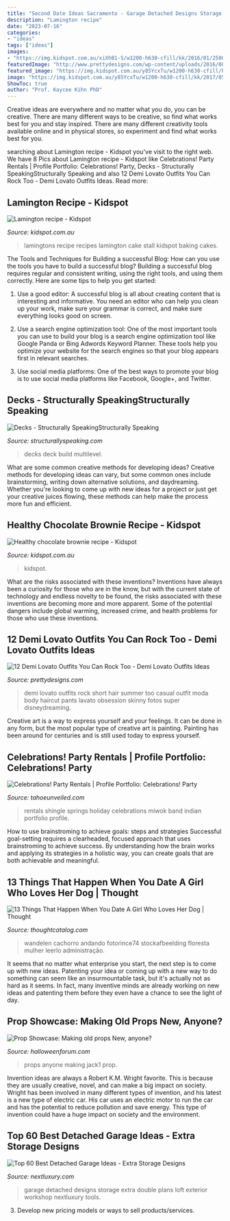 ```yaml
---
title: "Second Date Ideas Sacramento - Garage Detached Designs Storage Extra Double Plans Loft Exterior Workshop Nextluxury Tools"
description: "Lamington recipe"
date: "2023-07-16"
categories:
- "ideas"
tags: ["ideas"]
images:
- "https://img.kidspot.com.au/xiXhB1-S/w1200-h630-cfill/kk/2016/01/2500-503454-1.jpg"
featuredImage: "http://www.prettydesigns.com/wp-content/uploads/2016/08/12-demi-lovato-outfits-you-can-rock-too.jpg"
featured_image: "https://img.kidspot.com.au/y85YcxTu/w1200-h630-cfill/kk/2017/05/5059-501213-1.jpg"
image: "https://img.kidspot.com.au/y85YcxTu/w1200-h630-cfill/kk/2017/05/5059-501213-1.jpg"
ShowToc: true
author: "Prof. Kaycee Kihn PhD"
---
```



Creative ideas are everywhere and no matter what you do, you can be creative. There are many different ways to be creative, so find what works best for you and stay inspired. There are many different creativity tools available online and in physical stores, so experiment and find what works best for you.

	

		
searching about Lamington recipe - Kidspot you've visit to the right web. We have 8 Pics about Lamington recipe - Kidspot like Celebrations! Party Rentals | Profile Portfolio: Celebrations! Party, Decks - Structurally SpeakingStructurally Speaking and also 12 Demi Lovato Outfits You Can Rock Too - Demi Lovato Outfits Ideas. Read more:
		
    
## Lamington Recipe - Kidspot

<img loading=lazy src="https://img.kidspot.com.au/xiXhB1-S/w1200-h630-cfill/kk/2016/01/2500-503454-1.jpg" onerror="this.onerror=null;this.src='https://tse3.mm.bing.net/th?id=OIP.fWTiMYKF1mrzcgBIuVtggAHaEc&amp;pid=15.1';" alt="Lamington recipe - Kidspot">

_Source: kidspot.com.au_

>lamingtons recipe recipes lamington cake stall kidspot baking cakes. 

	

The Tools and Techniques for Building a successful Blog: How can you use the tools you have to build a successful blog?
Building a successful blog requires regular and consistent writing, using the right tools, and using them correctly. Here are some tips to help you get started:
1. Use a good editor: A successful blog is all about creating content that is interesting and informative. You need an editor who can help you clean up your work, make sure your grammar is correct, and make sure everything looks good on screen.

2. Use a search engine optimization tool: One of the most important tools you can use to build your blog is a search engine optimization tool like Google Panda or Bing Adwords Keyword Planner. These tools help you optimize your website for the search engines so that your blog appears first in relevant searches.

3. Use social media platforms: One of the best ways to promote your blog is to use social media platforms like Facebook, Google+, and Twitter.

    
## Decks - Structurally SpeakingStructurally Speaking

<img loading=lazy src="https://structurallyspeaking.com/wp-content/gallery/decks/dscn1379.jpg" onerror="this.onerror=null;this.src='https://tse1.mm.bing.net/th?id=OIP.ymvtenqldosyMRIWq1A4JQHaFj&amp;pid=15.1';" alt="Decks - Structurally SpeakingStructurally Speaking">

_Source: structurallyspeaking.com_

>decks deck build multilevel. 

	

What are some common creative methods for developing ideas?
Creative methods for developing ideas can vary, but some common ones include brainstorming, writing down alternative solutions, and daydreaming. Whether you're looking to come up with new ideas for a project or just get your creative juices flowing, these methods can help make the process more fun and efficient.

    
## Healthy Chocolate Brownie Recipe - Kidspot

<img loading=lazy src="https://img.kidspot.com.au/y85YcxTu/w1200-h630-cfill/kk/2017/05/5059-501213-1.jpg" onerror="this.onerror=null;this.src='https://tse3.mm.bing.net/th?id=OIP.ethE3ZKX7371ZpD8u9SR6QHaEc&amp;pid=15.1';" alt="Healthy chocolate brownie recipe - Kidspot">

_Source: kidspot.com.au_

>kidspot. 

	

What are the risks associated with these inventions?
Inventions have always been a curiosity for those who are in the know, but with the current state of technology and endless novelty to be found, the risks associated with these inventions are becoming more and more apparent. Some of the potential dangers include global warming, increased crime, and health problems for those who use these inventions.

    
## 12 Demi Lovato Outfits You Can Rock Too - Demi Lovato Outfits Ideas

<img loading=lazy src="http://www.prettydesigns.com/wp-content/uploads/2016/08/12-demi-lovato-outfits-you-can-rock-too.jpg" onerror="this.onerror=null;this.src='https://tse4.mm.bing.net/th?id=OIP.dfTDQ_3n-9-lrZ4N2GyYWgHaLW&amp;pid=15.1';" alt="12 Demi Lovato Outfits You Can Rock Too - Demi Lovato Outfits Ideas">

_Source: prettydesigns.com_

>demi lovato outfits rock short hair summer too casual outfit moda body haircut pants lavato obsession skinny fotos super disneydreaming. 

	

Creative art is a way to express yourself and your feelings. It can be done in any form, but the most popular type of creative art is painting. Painting has been around for centuries and is still used today to express yourself.

    
## Celebrations! Party Rentals | Profile Portfolio: Celebrations! Party

<img loading=lazy src="http://cdn.l-media.net/media/2620/13985/846080-13985-l-67123aPEMeje.jpg" onerror="this.onerror=null;this.src='https://tse3.mm.bing.net/th?id=OIP.TP6TrevWDYGnvBeT0AAW0AHaFj&amp;pid=15.1';" alt="Celebrations! Party Rentals | Profile Portfolio: Celebrations! Party">

_Source: tahoeunveiled.com_

>rentals shingle springs holiday celebrations miwok band indian portfolio profile. 

	

How to use brainstroming to achieve goals: steps and strategies
Successful goal-setting requires a clearheaded, focused approach that uses brainstroming to achieve success. By understanding how the brain works and applying its strategies in a holistic way, you can create goals that are both achievable and meaningful.

    
## 13 Things That Happen When You Date A Girl Who Loves Her Dog | Thought

<img loading=lazy src="https://thoughtcatalog.com/wp-content/uploads/2014/01/screen-shot-2014-01-22-at-11-21-05-pm.png" onerror="this.onerror=null;this.src='https://tse4.mm.bing.net/th?id=OIP.8WCytPqAP9qP2iKbHlU3AwHaE7&amp;pid=15.1';" alt="13 Things That Happen When You Date A Girl Who Loves Her Dog | Thought">

_Source: thoughtcatalog.com_

>wandelen cachorro andando fotorince74 stockafbeelding floresta mulher leerlo administração. 

	

It seems that no matter what enterprise you start, the next step is to come up with new ideas. Patenting your idea or coming up with a new way to do something can seem like an insurmountable task, but it's actually not as hard as it seems. In fact, many inventive minds are already working on new ideas and patenting them before they even have a chance to see the light of day.

    
## Prop Showcase: Making Old Props New, Anyone?

<img loading=lazy src="http://www.halloweenforum.com/attachments/halloween-props/211987d1409594061-making-old-props-new-anyone-jack1.jpg" onerror="this.onerror=null;this.src='https://tse2.mm.bing.net/th?id=OIP.snNPohC6jr35Gta1AVJH4QHaEK&amp;pid=15.1';" alt="Prop Showcase: Making old props New, anyone?">

_Source: halloweenforum.com_

>props anyone making jack1 prop. 

	

Invention ideas are always a Robert K.M. Wright favorite. This is because they are usually creative, novel, and can make a big impact on society. Wright has been involved in many different types of invention, and his latest is a new type of electric car. His car uses an electric motor to run the car and has the potential to reduce pollution and save energy. This type of invention could have a huge impact on society and the environment.

    
## Top 60 Best Detached Garage Ideas - Extra Storage Designs

<img loading=lazy src="http://nextluxury.com/wp-content/uploads/double-car-detached-garage-ideas.jpg" onerror="this.onerror=null;this.src='https://tse3.mm.bing.net/th?id=OIP.dv7IJxyWFbiwHDJhu2v8tAHaHa&amp;pid=15.1';" alt="Top 60 Best Detached Garage Ideas - Extra Storage Designs">

_Source: nextluxury.com_

>garage detached designs storage extra double plans loft exterior workshop nextluxury tools. 

	

3. Develop new pricing models or ways to sell products/services.


